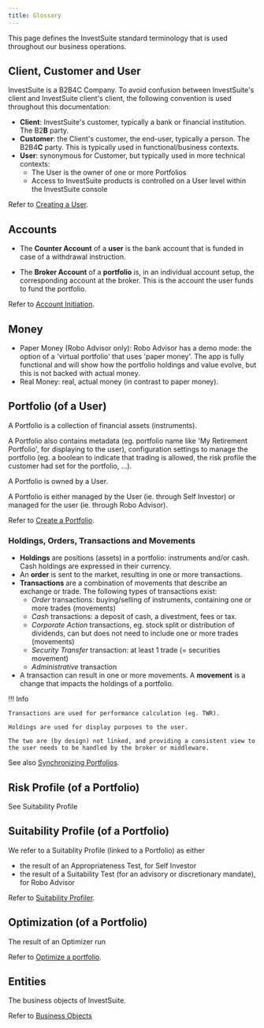 ```yaml
---
title: Glossary
---
```


This page defines the InvestSuite standard terminology that is used throughout our business operations.

## Client, Customer and User
InvestSuite is a B2B4C Company. To avoid confusion between InvestSuite's client and InvestSuite client's client, the following convention is used throughout this documentation:

- **Client**: InvestSuite's customer, typically a bank or financial institution. The B2**B** party.
- **Customer**: the Client's customer, the end-user, typically a person. The B2B4**C** party. This is typically used in functional/business contexts.
- **User**: synonymous for Customer, but typically used in more technical contexts:
    - The User is the owner of one or more Portfolios
    - Access to InvestSuite products is controlled on a User level within the InvestSuite console

Refer to [Creating a User](../common_scenarios/account_initiation/#create-a-user).

<!-- #### Document
TODO -->

<!-- ### Report
TODO -->

## Accounts

- The **Counter Account** of a **user** is the bank account that is funded in case of a withdrawal instruction.

- The **Broker Account** of a **portfolio** is, in an individual account setup, the corresponding account at the broker. This is the account the user funds to fund the portfolio.

Refer to [Account Initiation](../common_scenarios/account_initiation.md).

## Money

- Paper Money (Robo Advisor only): Robo Advisor has a demo mode: the option of a 'virtual portfolio' that uses 'paper money'. The app is fully functional and will show how the portfolio holdings and value evolve, but this is not backed with actual money.
- Real Money: real, actual money (in contrast to paper money).

## Portfolio (of a User)
A Portfolio is a collection of financial assets (instruments). 

A Portfolio also contains metadata (eg. portfolio name like 'My Retirement Portfolio', for displaying to the user), configuration settings to manage the portfolio (eg. a boolean to indicate that trading is allowed, the risk profile the customer had set for the portfolio, ...).

A Portfolio is owned by a User.

A Portfolio is either managed by the User (ie. through Self Investor) or managed for the user (ie. through Robo Advisor).

Refer to [Create a Portfolio](/common_scenarios/portfolios/#create-a-portfolio).

<!-- Portfolio
Portfolio Stats
:question_mark: not found in InvestSuite API documentation - About 
Contains stats about multiple instruments -->

### Holdings, Orders, Transactions and Movements

- **Holdings** are positions (assets) in a portfolio: instruments and/or cash. Cash holdings are expressed in their currency.
- An **order** is sent to the market, resulting in one or more transactions.
- **Transactions** are a combination of movements that describe an exchange or trade. The following types of transactions exist:
    - *Order* transactions: buying/selling of instruments, containing one or more trades (movements)
    - *Cash* transactions: a deposit of cash, a divestment, fees or tax.
    - *Corporate Action* transactions, eg. stock split or distribution of dividends, can but does not need to include one or more trades (movements)
    - *Security Transfer* transaction: at least 1 trade (= securities movement)
    - *Administrative* transaction
- A transaction can result in one or more movements. A **movement** is a change that impacts the holdings of a portfolio.

!!! Info

    Transactions are used for performance calculation (eg. TWR). 

    Holdings are used for display purposes to the user.

    The two are (by design) not linked, and providing a consistent view to the user needs to be handled by the broker or middleware.




<!-- Documentation EOD file storage of transactions in IVS databases - Google Docs -->

See also [Synchronizing Portfolios](../robo/synchronize_portfolios.md).

## Risk Profile (of a Portfolio)

See Suitability Profile

## Suitability Profile (of a Portfolio)

We refer to a Suitablity Profile (linked to a Portfolio) as either

- the result of an Appropriateness Test, for Self Investor
- the result of a Suitability Test (for an advisory or discretionary mandate), for Robo Advisor

Refer to [Suitability Profiler](../common_scenarios/suitability_profiler).

## Optimization (of a Portfolio)

The result of an Optimizer run

Refer to [Optimize a portfolio](../common_scenarios/run_optimizer/).

## Entities

The business objects of InvestSuite.

Refer to [Business Objects](../common_scenarios/entities.md)